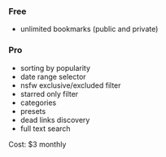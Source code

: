 ### Free

- unlimited bookmarks (public and private)

### Pro

- sorting by popularity
- date range selector
- nsfw exclusive/excluded filter
- starred only filter
- categories
- presets
- dead links discovery
- full text search

Cost: $3 monthly
